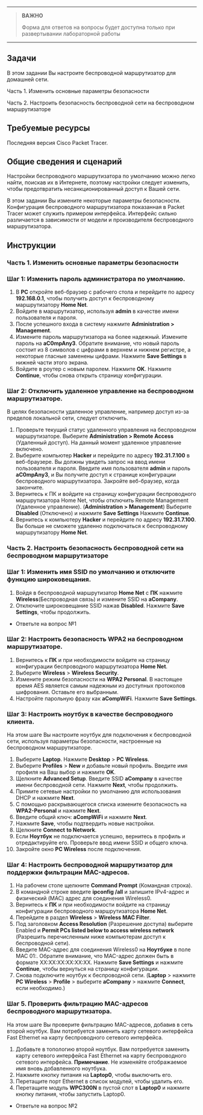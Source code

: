 
---

> **ВАЖНО**
> 
> Форма для ответов на вопросы будет доступна только при развертывании лабораторной работы 

---

## Задачи

В этом задании Вы настроите беспроводной маршрутизатор для домашней сети.

Часть 1. Изменить основные параметры безопасности

Часть 2. Настроить безопасность беспроводной сети на беспроводном маршрутизаторе

## Требуемые ресурсы

Последняя версия Cisco Packet Tracer.

## Общие сведения и сценарий

Настройки беспроводного маршрутизатора по умолчанию можно легко найти, поискав их в Интернете, поэтому настройки следует изменить, чтобы предотвратить несанкционированный доступ к Вашей сети.

В этом задании Вы измените некоторые параметры безопасности. Конфигурация беспроводного маршрутизатора показанная в Packet Tracer может служить примером интерфейса. Интерфейс сильно различается в зависимости от модели и производителя беспроводного маршрутизатора.

## Инструкции

### Часть 1. Изменить основные параметры безопасности

### Шаг 1: Изменить пароль администратора по умолчанию.

1. В **PC** откройте веб-браузер с рабочего стола и перейдите по адресу **192.168.0.1**, чтобы получить доступ к беспроводному маршрутизатору **Home Net**.
2. Войдите в маршрутизатор, используя **admin** в качестве имени пользователя и пароля.
3. После успешного входа в систему нажмите **Administration > Management**.
4. Измените пароль маршрутизатора на более надежный. Измените пароль на **aC0mpAny3**. Обратите внимание, что новый пароль состоит из 8 символов с цифрами в верхнем и нижнем регистре, а некоторые гласные заменены цифрами. Нажмите **Save Settings** в нижней части этого экрана.
5. Войдите в роутер с новым паролем. Нажмите **OK**. Нажмите **Continue**, чтобы снова открыть страницу конфигурации.

### Шаг 2: Отключить удаленное управление на беспроводном маршрутизаторе.

В целях безопасности удаленное управление, например доступ из-за пределов локальной сети, следует отключить.

1. Проверьте текущий статус удаленного управления на беспроводном маршрутизаторе. Выберите **Administration > Remote Access** (Удаленный доступ). На данный момент удаленное управление включено.
2. Выберите компьютер **Hacker** и перейдите по адресу **192.31.7.100** в веб-браузере. Вы должны увидеть запрос на ввод имени пользователя и пароля. Введите имя пользователя **admin** и пароль **aC0mpAny3**, и Вы получите доступ к странице конфигурации беспроводного маршрутизатора. Закройте веб-браузер, когда закончите.
3. Вернитесь к ПК и войдите на страницу конфигурации беспроводного маршрутизатора Home Net, чтобы отключить Remote Management (Удаленное управление). (**Administration > Management**) Выберите **Disabled** (Отключено) и нажмите **Save Settings** Нажмите **Continue**.
4. Вернитесь к компьютеру **Hacker** и перейдите по адресу **192.31.7.100**. Вы больше не сможете удаленно подключаться к беспроводному маршрутизатору **Home Net**.

### Часть 2. Настроить безопасность беспроводной сети на беспроводном маршрутизаторе 

### Шаг 1: Изменить имя SSID по умолчанию и отключите функцию широковещания.

1. Войдя в беспроводной маршрутизатор **Home Net** с **ПК** нажмите **Wireless**(Беспроводная связь) и измените SSID на **aCompany**.
2. Отключите широковещание SSID нажав **Disabled**. Нажмите **Save Settings**, чтобы продолжить.
- Ответьте на вопрос №1
<!--Портативный компьютер потерял связь с домашней сетью, поскольку для него не было настроено новое имя SSID.-->

### Шаг 2: Настроить безопасность WPA2 на беспроводном маршрутизаторе.

1. Вернитесь к **ПК** и при необходимости войдите на страницу конфигурации беспроводного маршрутизатора **Home Net**.
2. Выберите **Wireless** > **Wireless Security**.
3. Измените режим безопасности на **WPA2 Personal**. В настоящее время AES является самым надежным из доступных протоколов шифрования. Оставьте его выбранным.
4. Настройте парольную фразу как **aCompWiFi**. Нажмите **Save Settings**.

### Шаг 3: Настроить ноутбук в качестве беспроводного клиента.

На этом шаге Вы настроите ноутбук для подключения к беспроводной сети, используя параметры безопасности, настроенные на беспроводном маршрутизаторе.

1. Выберите **Laptop**. Нажмите **Desktop** > **PC Wireless**.
2. Выберите **Profiles** > **New** и добавьте новый профиль. Введите имя профиля на Ваш выбор и нажмите **OK**.
3. Щелкните **Advanced Setup**. Введите SSID **aCompany** в качестве имени беспроводной сети. Нажмите **Next**, чтобы продолжить.
4. Примите сетевые настройки по умолчанию для использования DHCP и нажмите **Next**.
5. С помощью раскрывающегося списка измените безопасность на **WPA2-Personal** и нажмите **Next**.
6. Введите общий ключ: **aCompWiFi** и нажмите **Next**.
7. Нажмите **Save**, чтобы подтвердить новые настройки.
8. Щелкните **Connect** **to Network**.
9. Если **Ноутбук** не подключается успешно, вернитесь в профиль и отредактируйте его. Проверьте ввод имени SSID и общего ключа.
10. Закройте окно **PC Wireless** после подключения.

### Шаг 4: Настроить беспроводной маршрутизатор для поддержки фильтрации MAC-адресов.

1. На рабочем столе щелкните **Command Prompt** (Командная строка).
2. В командной строке введите **ipconfig /all** и запишите IPv4-адрес и физический (MAC) адрес для соединения Wireless0.
3. Вернитесь к **ПК** и при необходимости войдите на страницу конфигурации беспроводного маршрутизатора **Home Net**.
4. Перейдите в раздел **Wireless** > **Wireless MAC Filter**.
5. Под заголовком **Access Resolution** (Разрешение доступа) выберите Enabled и **Permit PCs listed below to access wireless network** (Разрешить перечисленным ниже компьютерам доступ к беспроводной сети).
6. Введите MAC-адрес для соединения Wireless0 на **Ноутбуке** в поле MAC 01:. Обратите внимание, что MAC-адрес должен быть в формате XX:XX:XX:XX:XX:XX. Нажмите **Save Settings** и нажмите **Continue**, чтобы вернуться на страницу конфигурации.
7. Снова подключите ноутбук к беспроводной сети. (**Laptop** > нажмите **PC Wireless** > **Profile** >  выберите **aCompany** > нажмите **Connect**, если необходимо.)

### Шаг 5. Проверить фильтрацию MAC-адресов беспроводного маршрутизатора.

На этом шаге Вы проверите фильтрацию MAC-адресов, добавив в сеть второй ноутбук. Вам потребуется заменить карту сетевого интерфейса Fast Ethernet на карту беспроводного сетевого интерфейса.

1. Добавьте в топологию второй ноутбук. Вам потребуется заменить карту сетевого интерфейса Fast Ethernet на карту беспроводного сетевого интерфейса.
**Примечание**. Не изменяйте отображаемое имя вновь добавленного ноутбука. 
2. Нажмите кнопку питания на **Laptop0**, чтобы выключить его.
3. Перетащите порт Ethernet в список модулей, чтобы удалить его.
4. Перетащите модуль **WPC300N** в пустой слот в **Laptop0** и нажмите кнопку питания, чтобы запустить Laptop0.
- Ответьте на вопрос №2
<!--Laptop0 не может подключиться к беспроводному маршрутизатору, поскольку указан только MAC-адрес ноутбука. Ноутбук — единственное беспроводное устройство, которое в настоящее время может подключаться к беспроводному маршрутизатору. Добавьте MAC-адрес Laptop0 в список фильтров разрешенных MAC-адресов.-->